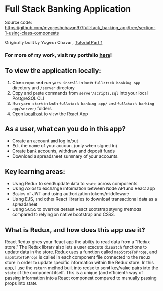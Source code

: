 # Full Stack Banking Application

Source code: https://github.com/myogeshchavan97/fullstack_banking_app/tree/section-1-using-class-components

Originally built by Yogesh Chavan, [Tutorial Part 1](https://medium.com/javascript-in-plain-english/create-a-fullstack-banking-application-using-react-e8c96d74cd39)

### For more of my work, visit my portfolio [here](https://www.vikramraisharma.dev/)!

## To view the application locally:
1. Clone repo and run `yarn install` in both `fullstack-banking-app` directory and `/server` directory
2. Copy and paste commands from `server/scripts.sql` into your local PostgreSQL CLI
3. Run `yarn start` in both `fullstack-banking-app/` and `fullstack-banking-app/server/` folders
4. Open [localhost](http://localhost:3000) to view the React App

## As a user, what can you do in this app?
- Create an account and log in/out
- Edit the name of your account (only when signed in)
- Create bank accounts, withdraw and deposit funds
- Download a spreadsheet summary of your accounts.

## Key learning areas:
- Using Redux to send/update data to `state` across components
- Using Axios to exchange information between Node API and React app
- Basics of JWT and using authorization tokens/middleware
- Using EJS, and other React libraries to download transactional data as a spreadsheet
- Using SCSS to override default React Bootstrap styling methods compared to relying on native bootstrap and CSS3.

## What is Redux, and how does this app use it?
React Redux gives your React app the ability to read data from a "Redux store." The Redux library also lets a user execute `dispatch` functions to update data in the store. Redux uses a function called `mapStateToProps`, and `mapStateToProps` is called in each component file connected to the redux store in order to update specific information within the Redux store. In this app, I use the `return` method built into redux to send key/value pairs into the `state` of the component itself. This is a unique (and efficient!) way of passing information into a React component compared to manually passing props into state. 


